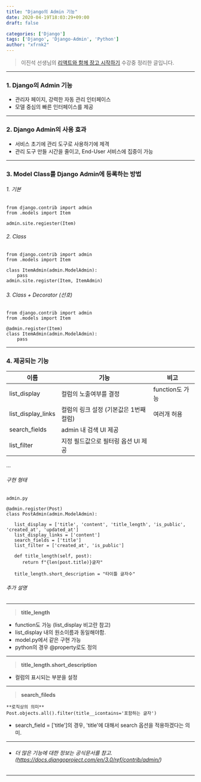 ```yaml
---
title: "Django의 Admin 기능"
date: 2020-04-19T18:03:29+09:00
draft: false

categories: ['Django']
tags: ['Django', 'Django-Admin', 'Python']
author: "xfrnk2"
---
```

>이진석 선생님의 [리액트와 함께 장고 시작하기](https://educast.com/course/web/ZU53) 수강중 정리한 글입니다.
---
### 1. Django의 Admin 기능
+ 관리자 페이지, 강력한 자동 관리 인터페이스
+ 모델 중심의 빠른 인터페이스를 제공   
---
  
### 2. Django Admin의 사용 효과
+ 서비스 초기에 관리 도구로 사용하기에 제격
+ 관리 도구 만들 시간을 줄이고, End-User 서비스에 집중이 가능
---
### 3. Model Class를 Django Admin에 등록하는 방법  
  
###### 1. 기본
~~~
from django.contrib import admin
from .models import Item 
  
admin.site.regiester(Item)
~~~
  
   
   
###### 2. Class
~~~
from django.contrib import admin
from .models import Item
  
class ItemAdmin(admin.ModelAdmin):
	pass
admin.site.register(Item, ItemAdmin) 
~~~
	
	
	
###### 3. Class + Decorator	(선호)
~~~
from django.contrib import admin
from .models import Item

@admin.register(Item)
class ItemAdmin(admin.ModelAdmin):
	pass
~~~
---
### 4. 제공되는 기능
|이름|기능|비고|
|---|----|---|
|list_display|컬럼의 노출여부를 결정|function도 가능|
|list_display_links|컬럼의 링크 설정 (기본값은 1번째 컬럼)|여러개 허용|
|search_fields|admin 내 검색 UI 제공|
|list_filter|지정 필드값으로 필터링 옵션 UI 제공|
...
###### 구현 형태
~~~
admin.py

@admin.register(Post)
class PostAdmin(admin.ModelAdmin):
   
   list_display = ['title', 'content', 'title_length', 'is_public', 'created_at', 'updated_at'] 
   list_display_links = ['content'] 
   search_fields = ['title']   
   list_filter = ['created_at', 'is_public']
   
   def title_length(self, post):
      return f"{len(post.title)}글자"
	  
   title_length.short_description = "타이틀 글자수"
~~~
###### 추가 설명
---
> **title_length**
+ function도 가능 (list_display 비고란 참고)
+ list_display 내의 원소이름과 동일해야함.
+ model.py에서 같은 구현 가능
+ python의 경우 @property로도 정의
  
---  
> **title_length.short_description**
+ 컬럼의 표시되는 부분을 설정
  
---
> **search_fileds**

~~~
**로직상의 의미**
Post.objects.all().filter(title__icontains='포함하는 글자')
~~~
+ search_field = ['title']의 경우, 'title'에 대해서 search 옵션을 적용하겠다는 의미.

---
+ ###### 더 많은 기능에 대한 정보는 공식문서를 참고. (https://docs.djangoproject.com/en/3.0/ref/contrib/admin/)
---
